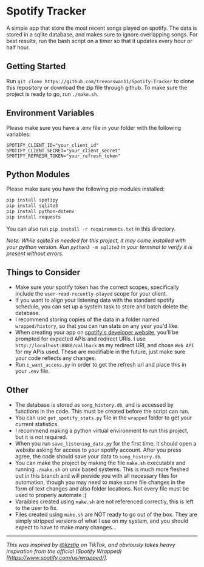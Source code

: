 # Spotify Tracker
A simple app that store the most recent songs played on spotify. The data is stored in a sqlite database, and makes sure to ignore overlapping songs. For best results, run the bash script on a timer so that it updates every hour or half hour.

## Getting Started
Run `git clone https://github.com/trevorswan11/Spotify-Tracker` to clone this repository or download the zip file through github. To make sure the project is ready to go, run `./make.sh`.

## Environment Variables
Please make sure you have a .env file in your folder with the following variables:

```dotenv
SPOTIFY_CLIENT_ID="your_client_id"
SPOTIFY_CLIENT_SECRET="your_client_secret"
SPOTIFY_REFRESH_TOKEN="your_refresh_token"
```

## Python Modules
Please make sure you have the following pip modules installed:

```bash
pip install spotipy
pip install sqlite3
pip install python-dotenv
pip install requests
```

You can also run `pip install -r requirements.txt` in this directory.

*Note: While sqlite3 is needed for this project, it may come installed with your python version. Run `python3 -m sqlite3` in your terminal to verify it is present without errors.*

## Things to Consider
- Make sure your spotify token has the correct scopes, specifically include the `user-read-recently-played` scope for your client.
- If you want to align your listening data with the standard spotify schedule, you can set up a system task to store and batch delete the database.
- I recommend storing copies of the data in a folder named `wrapped/history`, so that you can run stats on any year you'd like.
- When creating your app on [spotify's developer website](https://developer.spotify.com/), you'll be prompted for expected APIs and redirect URIs. I use `http://localhost:8888/callback` as my redirect URI, and chose `Web API` for my APIs used. These are modifiable in the future, just make sure your code reflects any changes.
- Run `i_want_access.py` in order to get the refresh url and place this in your `.env` file.

## Other
- The database is stored as `song_history.db`, and is accessed by functions in the code. This must be created before the script can run.
- You can use `get_spotify_stats.py` file in the `wrapped` folder to get your current statistics.
- I recommend making a python virtual environment to run this project, but it is not required.
- When you run `save_listening_data.py` for the first time, it should open a website asking for access to your spotify account. After you press agree, the code should save your data to `song_history.db`.
- You can make the project by making the file `make.sh` executable and running `./make.sh` on unix based systems. This is much more fleshed out in this branch and will provide you with all necessary files for automation, though you may need to make some file changes in the form of text changes and also folder locations. Not every file must be used to properly automate :)
- Varaibles created using `make.sh` are not referenced correctly, this is left to the user to fix.
- Files created using `make.sh` are NOT ready to go out of the box. They are simply stripped versions of what I use on my system, and you should expect 
to have to make many changes...

---

*This was inspired by [@lizstip](https://www.tiktok.com/@lizstip?_t=8rxwoJUhOo6&_r=1) on TikTok, and obviously takes heavy inspiration from the official (Spotify Wrapped)[https://www.spotify.com/us/wrapped/].*
